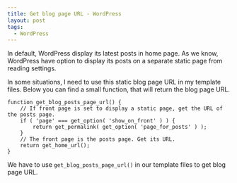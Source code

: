 ```yaml
---
title: Get blog page URL - WordPress
layout: post
tags:
  - WordPress
---
```


In default, WordPress display its latest posts in home page. As we know, WordPress have option to display its posts on a separate static page from reading settings.

In some situations, I need to use this static blog page URL in my template files. Below you can find a small function, that will return the blog page URL.

	function get_blog_posts_page_url() {
		// If front page is set to display a static page, get the URL of the posts page.
		if ( 'page' === get_option( 'show_on_front' ) ) {
			return get_permalink( get_option( 'page_for_posts' ) );
		}
		// The front page is the posts page. Get its URL.
		return get_home_url();
	}

We have to use `get_blog_posts_page_url()` in our template files to get blog page URL.
